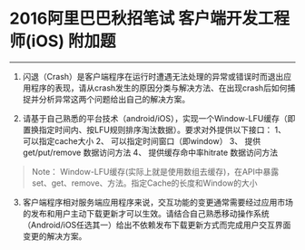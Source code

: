 # 2016阿里巴巴秋招笔试 客户端开发工程师(iOS) 附加题

***

1. 闪退（Crash）是客户端程序在运行时遭遇无法处理的异常或错误时而退出应用程序的表现，请从crash发生的原因分类与解决方法、在出现crash后如何捕捉并分析异常这两个问题给出自己的解决方案。	


2. 请基于自己熟悉的平台技术（android/iOS），实现一个Window-LFU缓存（即置换指定时间内、按LFU规则排序淘汰数据）。要求对外提供以下接口：
	1、 可以指定cache大小
	2、 可以指定时间窗口（即window）
	3、 提供get/put/remove 数据访问方法
	4、 提供缓存命中率hitrate 数据访问方法

> Note：
	Window-LFU缓存(实际上就是使用数组去缓存)，在API中暴露set、get、remove、方法。指定Cache的长度和Window的大小


3. 客户端程序相对服务端应用程序来说，交互功能的变更通常需要经过应用市场的发布和用户主动下载更新才可以生效。请结合自己熟悉移动操作系统（Android/iOS任选其一）给出不依赖发布下载更新方式而完成用户交互界面变更的解决方案。

